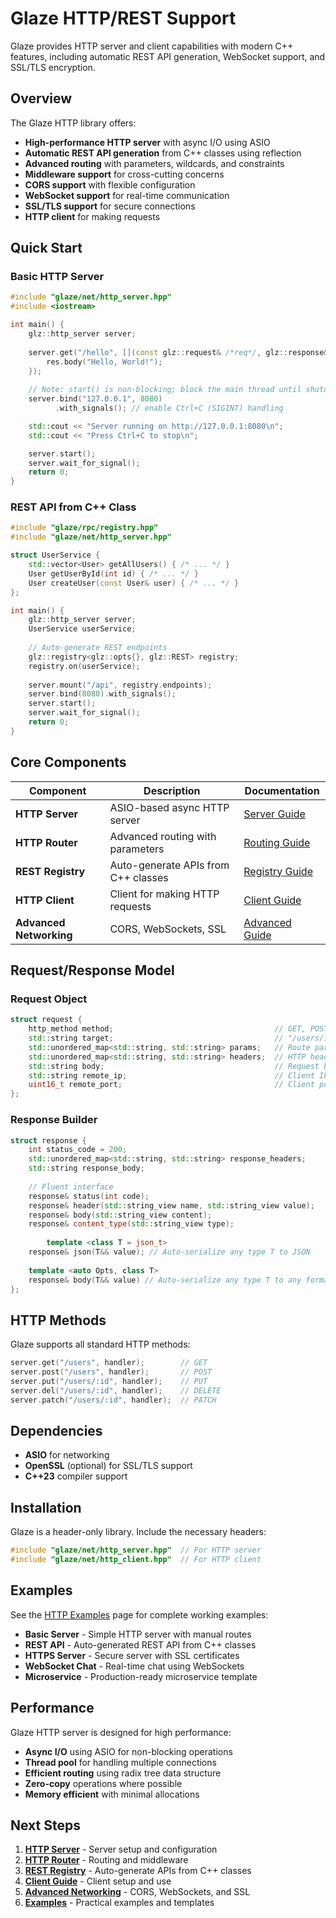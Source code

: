 # Glaze HTTP/REST Support

Glaze provides HTTP server and client capabilities with modern C++ features, including automatic REST API generation, WebSocket support, and SSL/TLS encryption.

## Overview

The Glaze HTTP library offers:

- **High-performance HTTP server** with async I/O using ASIO
- **Automatic REST API generation** from C++ classes using reflection
- **Advanced routing** with parameters, wildcards, and constraints
- **Middleware support** for cross-cutting concerns
- **CORS support** with flexible configuration
- **WebSocket support** for real-time communication
- **SSL/TLS support** for secure connections
- **HTTP client** for making requests

## Quick Start

### Basic HTTP Server

```cpp
#include "glaze/net/http_server.hpp"
#include <iostream>

int main() {
    glz::http_server server;
    
    server.get("/hello", [](const glz::request& /*req*/, glz::response& res) {
        res.body("Hello, World!");
    });
    
    // Note: start() is non-blocking; block the main thread until shutdown
    server.bind("127.0.0.1", 8080)
          .with_signals(); // enable Ctrl+C (SIGINT) handling

    std::cout << "Server running on http://127.0.0.1:8080\n";
    std::cout << "Press Ctrl+C to stop\n";

    server.start();
    server.wait_for_signal();
    return 0;
}
```

### REST API from C++ Class

```cpp
#include "glaze/rpc/registry.hpp"
#include "glaze/net/http_server.hpp"

struct UserService {
    std::vector<User> getAllUsers() { /* ... */ }
    User getUserById(int id) { /* ... */ }
    User createUser(const User& user) { /* ... */ }
};

int main() {
    glz::http_server server;
    UserService userService;
    
    // Auto-generate REST endpoints
    glz::registry<glz::opts{}, glz::REST> registry;
    registry.on(userService);
    
    server.mount("/api", registry.endpoints);
    server.bind(8080).with_signals();
    server.start();
    server.wait_for_signal();
    return 0;
}
```

## Core Components

| Component | Description | Documentation |
|-----------|-------------|---------------|
| **HTTP Server** | ASIO-based async HTTP server | [Server Guide](http-server.md) |
| **HTTP Router** | Advanced routing with parameters | [Routing Guide](http-router.md) |
| **REST Registry** | Auto-generate APIs from C++ classes | [Registry Guide](rest-registry.md) |
| **HTTP Client** | Client for making HTTP requests | [Client Guide](http-client.md) |
| **Advanced Networking** | CORS, WebSockets, SSL | [Advanced Guide](advanced-networking.md) |

## Request/Response Model

### Request Object

```cpp
struct request {
    http_method method;                                    // GET, POST, etc.
    std::string target;                                    // "/users/123"
    std::unordered_map<std::string, std::string> params;   // Route parameters
    std::unordered_map<std::string, std::string> headers;  // HTTP headers
    std::string body;                                      // Request body
    std::string remote_ip;                                 // Client IP
    uint16_t remote_port;                                  // Client port
};
```

### Response Builder

```cpp
struct response {
    int status_code = 200;
    std::unordered_map<std::string, std::string> response_headers;
    std::string response_body;
    
    // Fluent interface
    response& status(int code);
    response& header(std::string_view name, std::string_view value);
    response& body(std::string_view content);
    response& content_type(std::string_view type);
  
 		template <class T = json_t>
    response& json(T&& value); // Auto-serialize any type T to JSON
  
  	template <auto Opts, class T>
    response& body(T&& value) // Auto-serialize any type T to any format in Opts
};
```

## HTTP Methods

Glaze supports all standard HTTP methods:

```cpp
server.get("/users", handler);        // GET
server.post("/users", handler);       // POST  
server.put("/users/:id", handler);    // PUT
server.del("/users/:id", handler);    // DELETE
server.patch("/users/:id", handler);  // PATCH
```

## Dependencies

- **ASIO** for networking
- **OpenSSL** (optional) for SSL/TLS support
- **C++23** compiler support

## Installation

Glaze is a header-only library. Include the necessary headers:

```cpp
#include "glaze/net/http_server.hpp"  // For HTTP server
#include "glaze/net/http_client.hpp"  // For HTTP client
```

## Examples

See the [HTTP Examples](http-examples.md) page for complete working examples:

- **Basic Server** - Simple HTTP server with manual routes
- **REST API** - Auto-generated REST API from C++ classes  
- **HTTPS Server** - Secure server with SSL certificates
- **WebSocket Chat** - Real-time chat using WebSockets
- **Microservice** - Production-ready microservice template

## Performance

Glaze HTTP server is designed for high performance:

- **Async I/O** using ASIO for non-blocking operations
- **Thread pool** for handling multiple connections
- **Efficient routing** using radix tree data structure
- **Zero-copy** operations where possible
- **Memory efficient** with minimal allocations

## Next Steps

1. **[HTTP Server](http-server.md)** - Server setup and configuration
2. **[HTTP Router](http-router.md)** - Routing and middleware
3. **[REST Registry](rest-registry.md)** - Auto-generate APIs from C++ classes
4. **[Client Guide](http-client.md)** - Client setup and use
5. **[Advanced Networking](advanced-networking.md)** - CORS, WebSockets, and SSL
6. **[Examples](http-examples.md)** - Practical examples and templates

